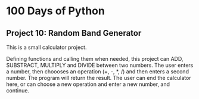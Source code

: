 # 100 Days of Python
## Project 10: Random Band Generator

This is a small calculator project.

Defining functions and calling them when needed, this project can ADD, SUBSTRACT, MULTIPLY and DIVIDE between two numbers.
The user enters a number, then choooses an operation (+, -, *, /) and then enters a second number. The program will return the result.
The user can end the calculator here, or can choose a new operation and enter a new number, and continue.
